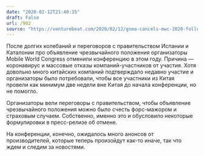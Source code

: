 ```yaml
---
date: "2020-02-12T21:40:35"
draft: False
url: /902
source: "https://venturebeat.com/2020/02/12/gsma-cancels-mwc-2020-following-exhibitor-exodus-over-coronavirus/"
---
```


После долгих колебаний и переговоров с правительством Испании и Каталонии про объявление чрезвычайного положения организаторы Mobile World Congress отменили конференцию в этом году. Причина — коронавирус и массовые отказы компаний-участников от участия. Хотя довольно много китайских компаний подтверждало недавно участие и организаторы было потребовали, чтобы все участники из Китая провели как минимум две недели вне Китая до начала конференции, но не помогло.

Организаторы вели переговоры с правительством, чтобы объявление чрезвычайного положения можно было счесть форс-мажором и страховым случаем. Собственно, именно это и обусловило некоторые формулировки в пресс-релизе об отмене.

На конференции, конечно, ожидалось много анонсов от производителей, которые теперь произойдут как-то иначе, так что ждем и следим за новостями.
